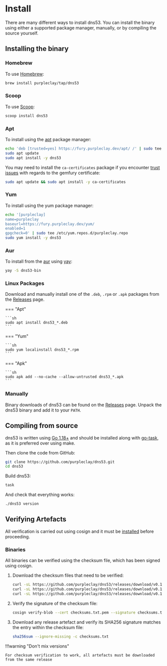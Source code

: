 # Install

There are many different ways to install dns53. You can install the binary using either a supported package manager, manually, or by compiling the source yourself.

## Installing the binary

### Homebrew

To use [Homebrew](https://brew.sh/):

```sh
brew install purpleclay/tap/dns53
```

### Scoop

To use [Scoop](https://scoop.sh/):

```sh
scoop install dns53
```

### Apt

To install using the [apt](https://ubuntu.com/server/docs/package-management) package manager:

```sh
echo 'deb [trusted=yes] https://fury.purpleclay.dev/apt/ /' | sudo tee /etc/apt/sources.list.d/purpleclay.list
sudo apt update
sudo apt install -y dns53
```

You may need to install the `ca-certificates` package if you encounter [trust issues](https://gemfury.com/help/could-not-verify-ssl-certificate/) with regards to the gemfury certificate:

```sh
sudo apt update && sudo apt install -y ca-certificates
```

### Yum

To install using the yum package manager:

```sh
echo '[purpleclay]
name=purpleclay
baseurl=https://fury.purpleclay.dev/yum/
enabled=1
gpgcheck=0' | sudo tee /etc/yum.repos.d/purpleclay.repo
sudo yum install -y dns53
```

### Aur

To install from the [aur](https://archlinux.org/) using [yay](https://github.com/Jguer/yay):

```sh
yay -S dns53-bin
```

### Linux Packages

Download and manually install one of the `.deb`, `.rpm` or `.apk` packages from the [Releases](https://github.com/purpleclay/dns53/releases) page.

=== "Apt"

    ```sh
    sudo apt install dns53_*.deb
    ```

=== "Yum"

    ```sh
    sudo yum localinstall dns53_*.rpm
    ```

=== "Apk"

    ```sh
    sudo apk add --no-cache --allow-untrusted dns53_*.apk
    ```

### Manually

Binary downloads of dns53 can be found on the [Releases](https://github.com/purpleclay/dns53/releases) page. Unpack the dns53 binary and add it to your `PATH`.

## Compiling from source

dns53 is written using [Go 1.18+](https://go.dev/doc/install) and should be installed along with [go-task](https://taskfile.dev/#/installation), as it is preferred over using make.

Then clone the code from GitHub:

```sh
git clone https://github.com/purpleclay/dns53.git
cd dns53
```

Build dns53:

```sh
task
```

And check that everything works:

```sh
./dns53 version
```

## Verifying Artefacts

All verification is carried out using cosign and it must be [installed](https://docs.sigstore.dev/cosign/installation) before proceeding.

### Binaries

All binaries can be verified using the checksum file, which has been signed using cosign.

1. Download the checksum files that need to be verified:

   ```sh
   curl -sL https://github.com/purpleclay/dns53/releases/download/v0.1.0/checksums.txt -O
   curl -sL https://github.com/purpleclay/dns53/releases/download/v0.1.0/checksums.txt.sig -O
   curl -sL https://github.com/purpleclay/dns53/releases/download/v0.1.0/checksums.txt.pem -O
   ```

1. Verify the signature of the checksum file:

   ```sh
   cosign verify-blob --cert checksums.txt.pem --signature checksums.txt.sig checksums.txt
   ```

1. Download any release artefact and verify its SHA256 signature matches the entry within the checksum file:

   ```sh
   sha256sum --ignore-missing -c checksums.txt
   ```

!!!warning "Don't mix versions"

    For checksum verification to work, all artefacts must be downloaded from the same release
